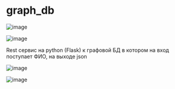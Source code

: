 # graph_db

![image](https://user-images.githubusercontent.com/81826648/225326245-1aa9c45b-34e1-4bfa-95e3-95dd64792c78.png)


![image](https://user-images.githubusercontent.com/81826648/225325766-4019a656-f14e-42be-9b19-4b0649e44bb7.png)

Rest сервис на python (Flask) к графовой БД в котором на вход поступает ФИО, на выходе json

![image](https://user-images.githubusercontent.com/81826648/225325884-486a134e-6ce1-4ecf-b43f-37b06639d369.png)

![image](https://user-images.githubusercontent.com/81826648/225326168-6055d3ac-0c9d-4f28-982c-494631fd39cb.png)
